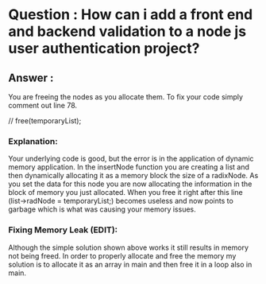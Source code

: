 # Question : How can i add a front end and backend validation to a node js user authentication project? #

## Answer : ##

You are freeing the nodes as you allocate them. To fix your code simply comment out line 78.

// free(temporaryList); 

### Explanation:

Your underlying code is good, but the error is in the application of dynamic memory application. In the insertNode function you are creating a list and then dynamically allocating it as a memory block the size of a radixNode. As you set the data for this node you are now allocating the information in the block of memory you just allocated. When you free it right after this line (list->radNode = temporaryList;) becomes useless and now points to garbage which is what was causing your memory issues.

### Fixing Memory Leak (EDIT):

Although the simple solution shown above works it still results in memory not being freed. In order to properly allocate and free the memory my solution is to allocate it as an array in main and then free it in a loop also in main.

